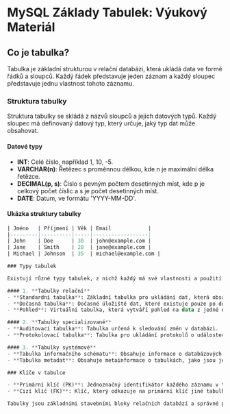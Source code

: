 # MySQL Základy Tabulek: Výukový Materiál

## Co je tabulka?

Tabulka je základní strukturou v relační databázi, která ukládá data ve formě řádků a sloupců. Každý řádek představuje jeden záznam a každý sloupec představuje jednu vlastnost tohoto záznamu.

### Struktura tabulky

Struktura tabulky se skládá z názvů sloupců a jejich datových typů. Každý sloupec má definovaný datový typ, který určuje, jaký typ dat může obsahovat.

#### Datové typy

- **INT**: Celé číslo, například 1, 10, -5.
- **VARCHAR(n)**: Řetězec s proměnnou délkou, kde n je maximální délka řetězce.
- **DECIMAL(p, s)**: Číslo s pevným počtem desetinných míst, kde p je celkový počet číslic a s je počet desetinných míst.
- **DATE**: Datum, ve formátu 'YYYY-MM-DD'.

#### Ukázka struktury tabulky

```sql
| Jméno   | Příjmení | Věk | Email            |
|---------|----------|-----|------------------|
| John    | Doe      | 30  | john@example.com |
| Jane    | Smith    | 28  | jane@example.com |
| Michael | Johnson  | 35  | michael@example.com |

### Typy tabulek

Existují různé typy tabulek, z nichž každý má své vlastnosti a použití:

#### 1. **Tabulky relační**
- **Standardní tabulka**: Základní tabulka pro ukládání dat, která obsahuje řádky a sloupce.
- **Dočasná tabulka**: Dočasné úložiště dat, které existuje pouze po dobu běhu dotazu nebo relace.
- **Pohled**: Virtuální tabulka, která vytváří pohled na data z jedné nebo více tabulek.

#### 2. **Tabulky specializované**
- **Auditovací tabulka**: Tabulka určená k sledování změn v databázi.
- **Protokolovací tabulka**: Tabulka pro ukládání protokolů o událostech nebo chybách.

#### 3. **Tabulky systémové**
- **Tabulka informačního schématu**: Obsahuje informace o databázových objektech, jako jsou tabulky, sloupce, indexy atd.
- **Tabulka metadat**: Obsahuje metainformace o tabulkách, jako jsou jejich názvy, typy dat a další atributy.

### Klíče v tabulce

- **Primární klíč (PK)**: Jednoznačný identifikátor každého záznamu v tabulce. Používá se pro jednoznačné identifikace řádků.
- **Cizí klíč (FK)**: Klíč, který odkazuje na primární klíč jiné tabulky a vytváří tak vztahy mezi tabulkami.

Tabulky jsou základními stavebními bloky relačních databází a správné pochopení jejich struktury je klíčové pro efektivní práci s databázemi.

